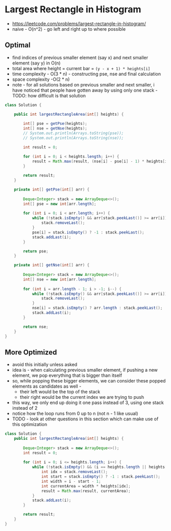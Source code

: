# Largest Rectangle in Histogram

- https://leetcode.com/problems/largest-rectangle-in-histogram/
- naive - O(n^2) - go left and right up to where possible

## Optimal

- find indices of previous smaller element (say x) and next smaller element (say y) in O(n)
- total area where height = current bar = `(y - x + 1) * heights[i]`
- time complexity - O(3 * n) - constructing pse, nse and final calculation
- space complexity -O(2 * n)
- note - for all solutions based on previous smaller and next smaller, i have noticed that people have gotten away by using only one stack - TODO: how difficult is that solution

```java
class Solution {

    public int largestRectangleArea(int[] heights) {
        
        int[] pse = getPse(heights);
        int[] nse = getNse(heights);
        // System.out.println(Arrays.toString(pse));
        // System.out.println(Arrays.toString(nse));

        int result = 0;

        for (int i = 0; i < heights.length; i++) {
            result = Math.max(result, (nse[i] - pse[i] - 1) * heights[i]);
        }
        
        return result;
    }

    private int[] getPse(int[] arr) {
        
        Deque<Integer> stack = new ArrayDeque<>();
        int[] pse = new int[arr.length];
        
        for (int i = 0; i < arr.length; i++) {
            while (!stack.isEmpty() && arr[stack.peekLast()] >= arr[i]) {
                stack.removeLast();
            }
            pse[i] = stack.isEmpty() ? -1 : stack.peekLast();
            stack.addLast(i);
        }

        return pse;
    }

    private int[] getNse(int[] arr) {
        
        Deque<Integer> stack = new ArrayDeque<>();
        int[] nse = new int[arr.length];
        
        for (int i = arr.length - 1; i > -1; i--) {
            while (!stack.isEmpty() && arr[stack.peekLast()] >= arr[i]) {
                stack.removeLast();
            }
            nse[i] = stack.isEmpty() ? arr.length : stack.peekLast();
            stack.addLast(i);
        }

        return nse;
    }
}
```

## More Optimized

- avoid this initially unless asked
- idea is - when calculating previous smaller element, if pushing a new element, we pop everything that is bigger than itself
- so, while popping these bigger elements, we can consider these popped elements as candidates as well - 
  - their left would be the top of the stack
  - their right would be the current index we are trying to push
- this way, we only end up doing it one pass instead of 3, using one stack instead of 2
- notice how the loop runs from 0 up to n (not n - 1 like usual)
- TODO - look at other questions in this section which can make use of this optimization

```java
class Solution {
    public int largestRectangleArea(int[] heights) {
        
        Deque<Integer> stack = new ArrayDeque<>();
        int result = 0;
        
        for (int i = 0; i <= heights.length; i++) {
            while (!stack.isEmpty() && (i == heights.length || heights[stack.peekLast()] > heights[i])) {
                int idx = stack.removeLast();
                int start = stack.isEmpty() ? -1 : stack.peekLast();
                int width = i - start - 1;
                int currentArea = width * heights[idx];
                result = Math.max(result, currentArea);
            }
            stack.addLast(i);
        }

        return result;
    }
}
```
